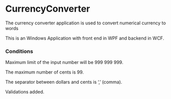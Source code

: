 # CurrencyConverter
The currency converter application is used to convert numerical currency to words

This is an Windows Application with front end in WPF and backend in WCF.

### Conditions
Maximum limit of the input number will be 999 999 999.

The maximum number of cents is 99.

The separator between dollars and cents is ‘,’ (comma).

Validations added. 
